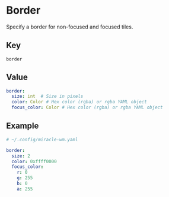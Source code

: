 # Border
Specify a border for non-focused and focused tiles.

## Key
```
border
```

## Value
```yaml
border:
  size: int  # Size in pixels
  color: Color # Hex color (rgba) or rgba YAML object
  focus_color: Color # Hex color (rgba) or rgba YAML object
```

## Example
```yaml
# ~/.config/miracle-wm.yaml

border:
  size: 2
  color: 0xffff0000
  focus_color:
    r: 0
    g: 255
    b: 0
    a: 255
```